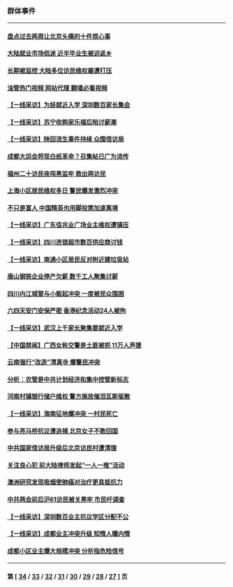 ### 群体事件
---
#### [盘点过去两周让北京头痛的十件烦心事](../../pages/ncid279/n14052654.md?08122045) 
#### [大陆就业市场低迷 近半毕业生被迫返乡](../../pages/ncid279/n14050945.md?08122045) 
#### [长期被监控 大陆多位访民维权屡遭打压](../../pages/ncid279/n14049331.md?08122045) 
#### [油管热门视频 网站代理 翻墙必看视频](http://138.2.39.72:81/youtube.html?epic-marker?08122045)
#### [【一线采访】为娃就近入学 深圳数百家长集会](../../pages/ncid279/n14044246.md?08122045) 
#### [【一线采访】苏宁收购家乐福后陷讨薪潮](../../pages/ncid279/n14042224.md?08122045) 
#### [【一线采访】陕回流生事件持续 众围信访局](../../pages/ncid279/n14040242.md?08122045) 
#### [成都大运会将现白纸革命？召集帖已广为流传](../../pages/ncid279/n14033119.md?08122045) 
#### [福州二十访民夜闯黑监牢 救出两访民](../../pages/ncid279/n14031617.md?08122045) 
#### [上海小区居民维权多日 警民爆发激烈冲突](../../pages/ncid279/n14029221.md?08122045) 
#### [不只是富人 中国精英也用脚投票加速离境](../../pages/ncid279/n14029086.md?08122045) 
#### [【一线采访】广东佳兆业广场业主维权遭镇压](../../pages/ncid279/n14028175.md?08122045) 
#### [【一线采访】四川连锁超市数百供应商讨钱](../../pages/ncid279/n14025102.md?08122045) 
#### [【一线采访】南通小区居民反对附近建垃圾站](../../pages/ncid279/n14021690.md?08122045) 
#### [唐山钢铁企业停产欠薪 数千工人聚集讨薪](../../pages/ncid279/n14017404.md?08122045) 
#### [四川内江城管与小贩起冲突 一度被民众围困](../../pages/ncid279/n14015922.md?08122045) 
#### [六四天安门安保严密 香港纪念活动24人被拘](../../pages/ncid279/n14009800.md?08122045) 
#### [【一线采访】武汉上千家长聚集要就近入学](../../pages/ncid279/n14009497.md?08122045) 
#### [【中国禁闻】广西女称交警是土匪被抓 11万人声援](../../pages/ncid279/n14006869.md?08122045) 
#### [云南强行“改造”清真寺 爆警民冲突](../../pages/ncid279/n14005561.md?08122045) 
#### [分析：农管是中共计划经济和集中控管新标志](../../pages/ncid279/n14000665.md?08122045) 
#### [河南村镇银行储户维权 警方施放催泪瓦斯驱散](../../pages/ncid279/n13998750.md?08122045) 
#### [【一线采访】海南征地爆冲突 一村民死亡](../../pages/ncid279/n13989137.md?08122045) 
#### [参与亮马桥抗议遭追捕 北京女子不敢回国](../../pages/ncid279/n13985420.md?08122045) 
#### [中共国家信访局升级后北京访民村遭清理](../../pages/ncid279/n13984826.md?08122045) 
#### [关注良心犯 前大陆律师发起“一人一推”活动](../../pages/ncid279/n13980524.md?08122045) 
#### [澳洲研究发现吸烟使肺癌对治疗更具抵抗力](../../pages/ncid279/n13977762.md?08122045) 
#### [中共两会前后沪61访民被关黑牢 市民吁调查](../../pages/ncid279/n13976054.md?08122045) 
#### [【一线采访】深圳数百业主抗议学区分配不公](../../pages/ncid279/n13976680.md?08122045) 
#### [【一线采访】成都业主冲突升级 知情人曝内情](../../pages/ncid279/n13965289.md?08122045) 
#### [成都小区业主爆大规模冲突 分析指危险信号](../../pages/ncid279/n13964520.md?08122045) 

---
#### 第 [ [34](./34.md?08122045) / [33](./33.md?08122045) / [32](./32.md?08122045) / [31](./31.md?08122045) / [30](./30.md?08122045) / [29](./29.md?08122045) / [28](./28.md?08122045) / [27](./27.md?08122045) ] 页
